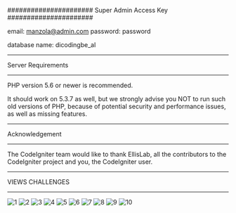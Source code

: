 ######################
Super Admin Access Key
######################

email: manzola@admin.com
password: password

database name: dicodingbe_al

*******************
Server Requirements
*******************

PHP version 5.6 or newer is recommended.

It should work on 5.3.7 as well, but we strongly advise you NOT to run
such old versions of PHP, because of potential security and performance
issues, as well as missing features.


***************
Acknowledgement
***************


The CodeIgniter team would like to thank EllisLab, all the
contributors to the CodeIgniter project and you, the CodeIgniter user.


***************
VIEWS CHALLENGES
***************


![1](https://user-images.githubusercontent.com/48481265/75371424-4cfd6f80-58f9-11ea-96f3-7e2e7a048591.png)
![2](https://user-images.githubusercontent.com/48481265/75371429-4ec73300-58f9-11ea-8746-d7ae955cbebe.png)
![3](https://user-images.githubusercontent.com/48481265/75371432-4f5fc980-58f9-11ea-8696-4aee8ad73abb.png)
![4](https://user-images.githubusercontent.com/48481265/75371434-4ff86000-58f9-11ea-8465-abfd244afde2.png)
![5](https://user-images.githubusercontent.com/48481265/75371437-4ff86000-58f9-11ea-9490-af453eed63c4.png)
![6](https://user-images.githubusercontent.com/48481265/75371439-5090f680-58f9-11ea-901d-f24122ca3ffc.png)
![7](https://user-images.githubusercontent.com/48481265/75371441-51298d00-58f9-11ea-91c7-7ef350b2480e.png)
![8](https://user-images.githubusercontent.com/48481265/75371443-525aba00-58f9-11ea-9e19-fc1b2f8bf57d.png)
![9](https://user-images.githubusercontent.com/48481265/75371447-525aba00-58f9-11ea-9e2c-1c881c952700.png)
![10](https://user-images.githubusercontent.com/48481265/75371449-52f35080-58f9-11ea-9368-a6c7b45ab47e.png)



